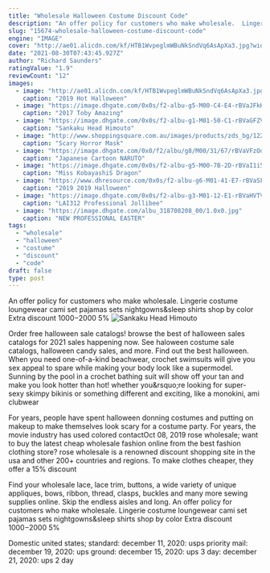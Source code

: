 ```yaml
---
title: "Wholesale Halloween Costume Discount Code"
description: "An offer policy for customers who make wholesale.  Lingerie costume loungewear cami set pajamas sets nightgowns&sleep shirts shop by color Extra discount $1000-$2000 5%"
slug: "15674-wholesale-halloween-costume-discount-code"
engine: "IMAGE"
cover: "http://ae01.alicdn.com/kf/HTB1WvpeglmWBuNkSndVq6AsApXa3.jpg?width=750&height=616&hash=1366"
date: "2021-08-30T07:43:45.927Z"
author: "Richard Saunders"
ratingValue: "1.9"
reviewCount: "12"
images:
  - image: "http://ae01.alicdn.com/kf/HTB1WvpeglmWBuNkSndVq6AsApXa3.jpg?width=750&height=616&hash=1366"
    caption: "2019 Hot Halloween"
  - image: "https://image.dhgate.com/0x0s/f2-albu-g5-M00-C4-E4-rBVaJFkK91KAXlKLAAQhxV0eL0U252.jpg/2017-toby-amazing-spiderman-adult-costume.jpg"
    caption: "2017 Toby Amazing"
  - image: "https://image.dhgate.com/0x0s/f2-albu-g1-M01-50-C1-rBVaGFZVLE-Aap0TAAS04YWBLBc643.jpg/sankaku-head-himouto-umaru-chan-umaru-doma.jpg"
    caption: "Sankaku Head Himouto"
  - image: "http://www.shoppingsquare.com.au/images/products/zds_bg/122046.jpg"
    caption: "Scary Horror Mask"
  - image: "https://image.dhgate.com/0x0/f2/albu/g8/M00/31/67/rBVaVFzOqpGANLTyAAQxil_zQk0192.jpg"
    caption: "Japanese Cartoon NARUTO"
  - image: "https://image.dhgate.com/0x0s/f2-albu-g5-M00-7B-2D-rBVaI1i5Vi-AeUIwAAHU2x_RJSg587.jpg/miss-kobayashi-039-s-dragon-maid-kanna-kamui.jpg"
    caption: "Miss KobayashiS Dragon"
  - image: "https://www.dhresource.com/0x0s/f2-albu-g6-M01-41-E7-rBVaSFt5DbGAAkQFAAEZ8EGmogg582.jpg/2019-halloween-scary-skeleton-skull-face.jpg"
    caption: "2019 2019 Halloween"
  - image: "https://image.dhgate.com/0x0s/f2-albu-g3-M01-12-E1-rBVaHVTVZrGARcdVAAIFZUwZ6Xg323.jpg/lai312-professional-jollibee-in-philippines.jpg"
    caption: "LAI312 Professional Jollibee"
  - image: "https://image.dhgate.com/albu_318708208_00/1.0x0.jpg"
    caption: "NEW PROFESSIONAL EASTER"
tags:
  - "wholesale"
  - "halloween"
  - "costume"
  - "discount"
  - "code"
draft: false
type: post
---
```


An offer policy for customers who make wholesale.  Lingerie costume loungewear cami set pajamas sets nightgowns&sleep shirts shop by color Extra discount $1000-$2000 5%
![Sankaku Head Himouto](https://image.dhgate.com/0x0s/f2-albu-g1-M01-50-C1-rBVaGFZVLE-Aap0TAAS04YWBLBc643.jpg/sankaku-head-himouto-umaru-chan-umaru-doma.jpg "Sankaku Head Himouto")

Order free halloween sale catalogs! browse the best of halloween sales catalogs for 2021 sales happening now. See haloween costume sale catalogs, halloween candy sales, and more. Find out the best halloween. When you need one-of-a-kind beachwear, crochet swimsuits will give you sex appeal to spare while making your body look like a supermodel. Sunning by the pool in a crochet bathing suit will show off your tan and make you look hotter than hot! whether you&amp;rsquo;re looking for super-sexy skimpy bikinis or something different and exciting, like a monokini, ami clubwear
<!--inArticleAds-->

<!--galleryOne-->

For years, people have spent halloween donning costumes and putting on makeup to make themselves look scary for a costume party. For years, the movie industry has used colored contactOct 08, 2019 rose wholesale; want to buy the latest cheap wholesale fashion online from the best fashion clothing store? rose wholesale is a renowned discount shopping site in the usa and other 200+ countries and regions. To make clothes cheaper, they offer a 15% discount
<!--inArticleAds-->

<!--galleryTwo-->

Find your wholesale lace, lace trim, buttons, a wide variety of unique appliques, bows, ribbon, thread, clasps, buckles and many more sewing supplies online. Skip the endless aisles and long. An offer policy for customers who make wholesale.  Lingerie costume loungewear cami set pajamas sets nightgowns&sleep shirts shop by color Extra discount $1000-$2000 5%
<!--galleryThree-->

Domestic united states; standard: december 11, 2020: usps priority mail: december 19, 2020: ups ground: december 15, 2020: ups 3 day: december 21, 2020: ups 2 day
